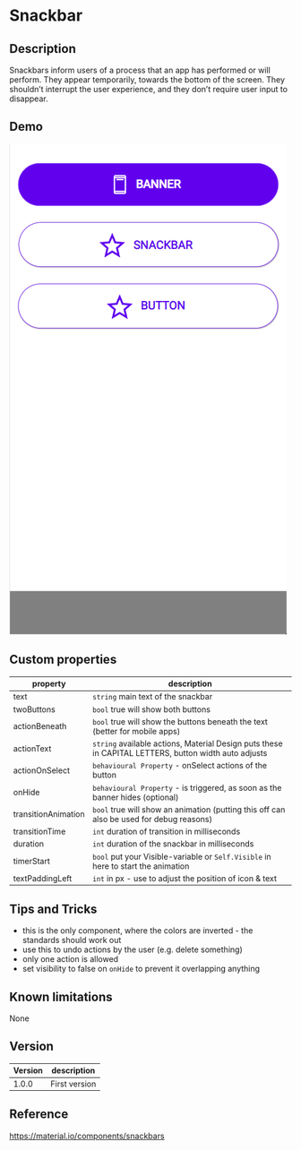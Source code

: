 # Snackbar

## Description

Snackbars inform users of a process that an app has performed or will perform. They appear temporarily, towards the bottom of the screen. They shouldn’t interrupt the user experience, and they don’t require user input to disappear.

## Demo
![Snackbar](../assets/cmp_MD_snackbar.gif)

## Custom properties

| property | description |
| --- | --- |
| text | `string` main text of the snackbar |
| twoButtons | `bool` true will show both buttons |
| actionBeneath | `bool` true will show the buttons beneath the text (better for mobile apps) |
| actionText | `string` available actions, Material Design puts these in CAPITAL LETTERS, button width auto adjusts |
| actionOnSelect | `behavioural Property` - onSelect actions of the button |
| onHide | `behavioural Property` - is triggered, as soon as the banner hides (optional) |
| transitionAnimation| `bool` true will show an animation (putting this off can also be used for debug reasons) |
| transitionTime| `int` duration of transition in milliseconds |
| duration| `int` duration of the snackbar in milliseconds |
| timerStart| `bool` put your Visible-variable or `Self.Visible` in here to start the animation |
| textPaddingLeft | `int` in px - use to adjust the position of icon & text |

## Tips and Tricks

* this is the only component, where the colors are inverted - the standards should work out
* use this to undo actions by the user (e.g. delete something)
* only one action is allowed
* set visibility to false on `onHide` to prevent it overlapping anything

## Known limitations

None

## Version

| Version | description |
| --- | --- |
| 1.0.0 | First version |

## Reference

https://material.io/components/snackbars
